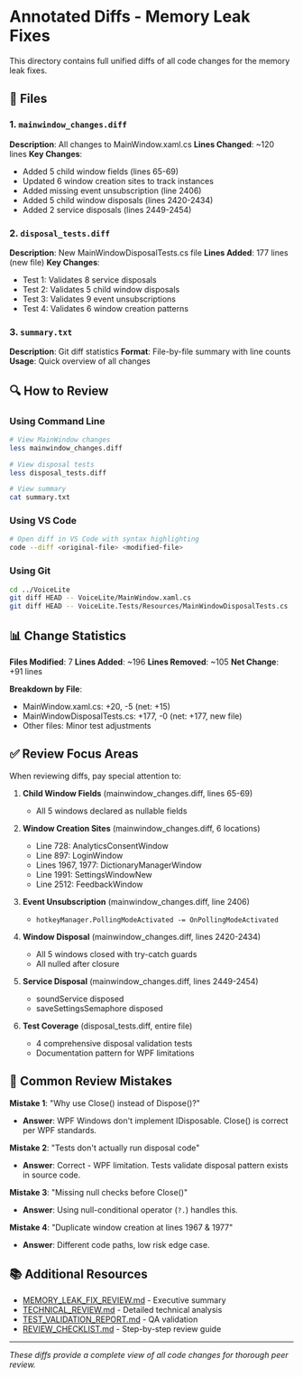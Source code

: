 # Annotated Diffs - Memory Leak Fixes

This directory contains full unified diffs of all code changes for the memory leak fixes.

## 📁 Files

### 1. `mainwindow_changes.diff`
**Description**: All changes to MainWindow.xaml.cs
**Lines Changed**: ~120 lines
**Key Changes**:
- Added 5 child window fields (lines 65-69)
- Updated 6 window creation sites to track instances
- Added missing event unsubscription (line 2406)
- Added 5 child window disposals (lines 2420-2434)
- Added 2 service disposals (lines 2449-2454)

### 2. `disposal_tests.diff`
**Description**: New MainWindowDisposalTests.cs file
**Lines Added**: 177 lines (new file)
**Key Changes**:
- Test 1: Validates 8 service disposals
- Test 2: Validates 5 child window disposals
- Test 3: Validates 9 event unsubscriptions
- Test 4: Validates 6 window creation patterns

### 3. `summary.txt`
**Description**: Git diff statistics
**Format**: File-by-file summary with line counts
**Usage**: Quick overview of all changes

## 🔍 How to Review

### Using Command Line
```bash
# View MainWindow changes
less mainwindow_changes.diff

# View disposal tests
less disposal_tests.diff

# View summary
cat summary.txt
```

### Using VS Code
```bash
# Open diff in VS Code with syntax highlighting
code --diff <original-file> <modified-file>
```

### Using Git
```bash
cd ../VoiceLite
git diff HEAD -- VoiceLite/MainWindow.xaml.cs
git diff HEAD -- VoiceLite.Tests/Resources/MainWindowDisposalTests.cs
```

## 📊 Change Statistics

**Files Modified**: 7
**Lines Added**: ~196
**Lines Removed**: ~105
**Net Change**: +91 lines

**Breakdown by File**:
- MainWindow.xaml.cs: +20, -5 (net: +15)
- MainWindowDisposalTests.cs: +177, -0 (net: +177, new file)
- Other files: Minor test adjustments

## ✅ Review Focus Areas

When reviewing diffs, pay special attention to:

1. **Child Window Fields** (mainwindow_changes.diff, lines 65-69)
   - All 5 windows declared as nullable fields

2. **Window Creation Sites** (mainwindow_changes.diff, 6 locations)
   - Line 728: AnalyticsConsentWindow
   - Line 897: LoginWindow
   - Lines 1967, 1977: DictionaryManagerWindow
   - Line 1991: SettingsWindowNew
   - Line 2512: FeedbackWindow

3. **Event Unsubscription** (mainwindow_changes.diff, line 2406)
   - `hotkeyManager.PollingModeActivated -= OnPollingModeActivated`

4. **Window Disposal** (mainwindow_changes.diff, lines 2420-2434)
   - All 5 windows closed with try-catch guards
   - All nulled after closure

5. **Service Disposal** (mainwindow_changes.diff, lines 2449-2454)
   - soundService disposed
   - saveSettingsSemaphore disposed

6. **Test Coverage** (disposal_tests.diff, entire file)
   - 4 comprehensive disposal validation tests
   - Documentation pattern for WPF limitations

## 🚨 Common Review Mistakes

**Mistake 1**: "Why use Close() instead of Dispose()?"
- **Answer**: WPF Windows don't implement IDisposable. Close() is correct per WPF standards.

**Mistake 2**: "Tests don't actually run disposal code"
- **Answer**: Correct - WPF limitation. Tests validate disposal pattern exists in source code.

**Mistake 3**: "Missing null checks before Close()"
- **Answer**: Using null-conditional operator (`?.`) handles this.

**Mistake 4**: "Duplicate window creation at lines 1967 & 1977"
- **Answer**: Different code paths, low risk edge case.

## 📚 Additional Resources

- [MEMORY_LEAK_FIX_REVIEW.md](../MEMORY_LEAK_FIX_REVIEW.md) - Executive summary
- [TECHNICAL_REVIEW.md](../TECHNICAL_REVIEW.md) - Detailed technical analysis
- [TEST_VALIDATION_REPORT.md](../TEST_VALIDATION_REPORT.md) - QA validation
- [REVIEW_CHECKLIST.md](../REVIEW_CHECKLIST.md) - Step-by-step review guide

---

*These diffs provide a complete view of all code changes for thorough peer review.*
